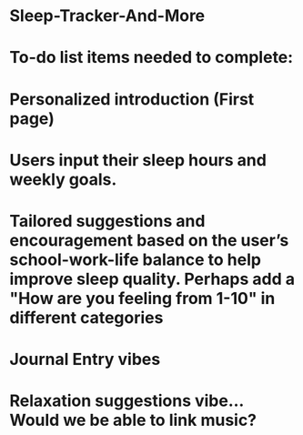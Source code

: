 # Sleep-Tracker-And-More

# To-do list items needed to complete:
# Personalized introduction (First page)
# Users input their sleep hours and weekly goals. 
# Tailored suggestions and encouragement based on the user’s school-work-life balance to help improve sleep quality. Perhaps add a "How are you feeling from 1-10" in different categories
# Journal Entry vibes
# Relaxation suggestions vibe... Would we be able to link music?
